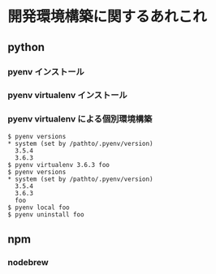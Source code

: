 # 開発環境構築に関するあれこれ
## python

### pyenv インストール

### pyenv virtualenv インストール

### pyenv virtualenv による個別環境構築

```
$ pyenv versions
* system (set by /pathto/.pyenv/version)
  3.5.4
  3.6.3
$ pyenv virtualenv 3.6.3 foo
$ pyenv versions
* system (set by /pathto/.pyenv/version)
  3.5.4
  3.6.3
  foo
$ pyenv local foo
$ pyenv uninstall foo
```

## npm

### nodebrew